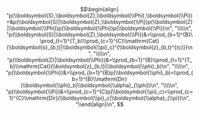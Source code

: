 $$\begin{align}  "p(\\boldsymbol{S},\\boldsymbol{Z},\\boldsymbol{\\Phi},\\boldsymbol{\\Pi})=&p(\\boldsymbol{S}|\\boldsymbol{Z},\\boldsymbol{\\Pi})p(\\boldsymbol{Z}|\\boldsymbol{\\Phi})p(\\boldsymbol{\\Phi})p(\\boldsymbol{\\Pi})\n",
    "\\\\\n",
    "p(\\boldsymbol{S}|\\boldsymbol{Z},\\boldsymbol{\\Pi})&=\\prod_{b=1}^{B}\\prod_{t=1}^{T_b}\\prod_{c=1}^{C}\\mathrm{Cat}(\\boldsymbol{s}_{b,t}|\\boldsymbol{\\pi}_c)^{\\boldsymbol{z}_{b,t}^{(c)}}\n",
    "\\\\\n",
    "p(\\boldsymbol{Z}|\\boldsymbol{\\Phi})&=\\prod_{b=1}^{B}\\prod_{t=1}^{T_b}\\mathrm{Cat}(\\boldsymbol{z}_{b,t}|\\boldsymbol{\\phi}_b)\n",
    "\\\\\n",
    "p(\\boldsymbol{\\Phi})&=\\prod_{b=1}^{B}p(\\boldsymbol{\\phi}_b)=\\prod_{b=1}^{B}\\mathrm{Dir}(\\boldsymbol{\\phi}_b|\\boldsymbol{\\alpha}_{\\phi})\n",
    "\\\\\n",
    "p(\\boldsymbol{\\Pi})&=\\prod_{c=1}^{C}p(\\boldsymbol{\\pi}_c)=\\prod_{c=1}^{C}\\mathrm{Dir}(\\boldsymbol{\\pi}_c|\\boldsymbol{\\alpha}_{\\pi})\n",
    "\\end{align}\n",
$$
